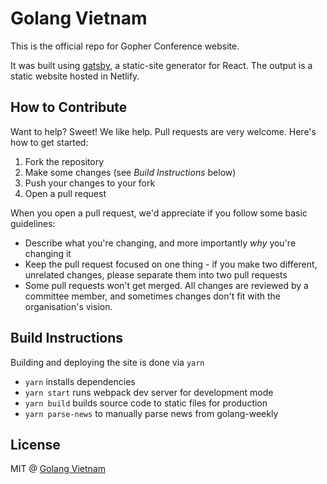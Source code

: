 # Golang Vietnam

This is the official repo for Gopher Conference website.

It was built using [gatsby](https://www.gatsbyjs.org/), a static-site generator for React. The output is a static website hosted in Netlify.

## How to Contribute

Want to help? Sweet! We like help. Pull requests are very welcome. Here's how
to get started:

1. Fork the repository
2. Make some changes (see _Build Instructions_ below)
3. Push your changes to your fork
4. Open a pull request

When you open a pull request, we'd appreciate if you follow some basic
guidelines:

- Describe what you're changing, and more importantly _why_ you're changing it
- Keep the pull request focused on one thing - if you make two different,
  unrelated changes, please separate them into two pull requests
- Some pull requests won't get merged. All changes are reviewed by a committee
  member, and sometimes changes don't fit with the organisation's vision.

## Build Instructions

Building and deploying the site is done via `yarn`

- `yarn` installs dependencies
- `yarn start` runs webpack dev server for development mode
- `yarn build` builds source code to static files for production
- `yarn parse-news` to manually parse news from golang-weekly

## License

MIT @ [Golang Vietnam](https://golang.org.vn)
